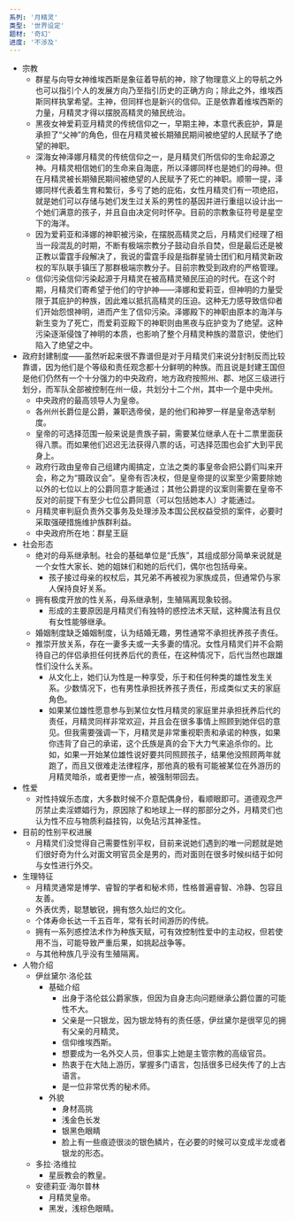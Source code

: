 ```yaml
---
系列: '月精灵'
类型: '世界设定'
题材: '奇幻'
进度: '不涉及'
---
```

- 宗教
	- 群星与向导女神维埃西斯是象征着导航的神，除了物理意义上的导航之外也可以指引个人的发展方向乃至指引历史的正确方向；除此之外，维埃西斯同样执掌希望。主神，但同样也是新兴的信仰。正是依靠着维埃西斯的力量，月精灵才得以摆脱高精灵的殖民统治。
	- 黑夜女神爱莉亚月精灵的传统信仰之一，早期主神，本意代表庇护，算是承担了“父神”的角色，但在月精灵被长期殖民期间被绝望的人民赋予了绝望的神职。
	- 深海女神泽娜月精灵的传统信仰之一，是月精灵们所信仰的生命起源之神。月精灵相信她们的生命来自海底，所以泽娜同样也是她们的母神。但在月精灵被长期殖民期间被绝望的人民赋予了死亡的神职。顺带一提，泽娜同样代表着生育和繁衍，多亏了她的庇佑，女性月精灵们有一项绝招，就是她们可以存储与她们发生过关系的男性的基因并进行重组以设计出一个她们满意的孩子，并且自由决定何时怀孕。目前的宗教象征符号是星空下的海洋。
	- 因为爱莉亚和泽娜的神职被污染，在摆脱高精灵之后，月精灵们经理了相当一段混乱的时期，不断有极端宗教分子鼓动自杀自焚，但是最后还是被正教以雷霆手段解决了，我说的雷霆手段是指群星骑士团们和月精灵新政权的军队联手镇压了那群极端宗教分子。目前宗教受到政府的严格管理。
	- 信仰污染信仰污染起源于月精灵在被高精灵殖民压迫的时代。在这个时期，月精灵们寄希望于他们的守护神——泽娜和爱莉亚，但神明的力量受限于其庇护的种族，因此难以抵抗高精灵的压迫。这种无力感导致信仰者们开始怨恨神明，进而产生了信仰污染。泽娜殿下的神职由原本的海洋与新生变为了死亡，而爱莉亚殿下的神职则由黑夜与庇护变为了绝望。这种污染逐渐侵蚀了神明的本质，也影响了整个月精灵种族的潜意识，使他们陷入了绝望之中。  
- 政府封建制度——虽然听起来很不靠谱但是对于月精灵们来说分封制反而比较靠谱，因为他们是个等级和责任观念都十分鲜明的种族。而且说是封建王国但是他们仍然有一个十分强力的中央政府，地方政府按照州、郡、地区三级进行划分，而军队全部被控制在州一级，共划分十二个州，其中一个是中央州。
	- 中央政府的最高领导人为皇帝。
	- 各州州长爵位是公爵，兼职选帝侯，是的他们和神罗一样是皇帝选举制度。
	- 皇帝的可选择范围一般来说是贵族子嗣，需要某位继承人在十二票里面获得八票。而如果他们迟迟无法获得八票的话，可选择范围也会扩大到平民身上。
	- 政府行政由皇帝自己组建内阁搞定，立法之类的事皇帝会把公爵们叫来开会，称之为“摄政议会”。皇帝有否决权，但是皇帝提的议案至少需要除她以外的七位以上的公爵同意才能通过；其他公爵提的议案则需要在皇帝不反对的前提下有至少七位公爵同意（可以包括她本人）才能通过。
	- 月精灵审判庭负责外交事务及处理涉及本国公民权益受损的案件，必要时采取强硬措施维护族群利益。
	- 中央政府所在地：群星王庭  
- 社会形态
	- 绝对的母系继承制。社会的基础单位是“氏族”，其组成部分简单来说就是一个女性大家长、她的姐妹们和她的后代们，偶尔也包括母亲。
		- 孩子接过母亲的权杖后，其兄弟不再被视为家族成员，但通常仍与家人保持良好关系。
	- 拥有极度开放的性关系，母系继承制，生殖隔离现象较弱。
		- 形成的主要原因是月精灵们有独特的惑控法术天赋，这种魔法有且仅有女性能够继承。
	- 婚姻制度缺乏婚姻制度，认为结婚无趣，男性通常不承担抚养孩子责任。
	- 推崇开放关系，存在一妻多夫或一夫多妻的情况。女性月精灵们并不会期待自己的伴侣承担任何抚养后代的责任，在这种情况下，后代当然也跟雄性们没什么关系。
		- 从文化上，她们认为性是一种享受，乐于和任何种类的雄性发生关系。少数情况下，也有男性承担抚养孩子责任，形成类似丈夫的家庭角色。
		- 如果某位雄性愿意参与到某位女性月精灵的家庭里并承担抚养后代的责任，月精灵同样非常欢迎，并且会在很多事情上照顾到她伴侣的意见。但我需要强调一下，月精灵是非常重视职责和承诺的种族，如果你违背了自己的承诺，这个氏族是真的会下大力气来追杀你的。比如，如果一开始某位雄性说好要共同照顾孩子，结果他没照顾两年就跑了，而且又很难走法律程序，那他真的极有可能被某位在外游历的月精灵暗杀，或者更惨一点，被强制带回去。
- 性爱
	- 对性持娱乐态度，大多数时候不介意配偶身份，看顺眼即可。道德观念严厉禁止卖淫嫖娼行为，原因除了和地球上一样的那部分之外，月精灵们也认为性不应与物质利益挂钩，以免玷污其神圣性。
- 目前的性别平权进展
	- 月精灵们没觉得自己需要性别平权，目前来说她们遇到的唯一问题就是她们很好奇为什么对面文明官员全是男的，而对面则在很多时候纠结于如何与女性进行外交。  
- 生理特征
	- 月精灵通常是博学、睿智的学者和秘术师，性格普遍睿智、冷静、包容且友善。
	- 外表优秀，聪慧敏锐，拥有悠久灿烂的文化。
	- 个体寿命长达一千五百年，常有长时间游历的传统。
	- 拥有一系列惑控法术作为种族天赋，可有效控制性爱中的主动权，但若使用不当，可能导致严重后果，如挑起战争等。
	- 与其他种族几乎没有生殖隔离。  
- 人物介绍
	- 伊丝黛尔·洛伦兹
		- 基础介绍
			- 出身于洛伦兹公爵家族，但因为自身志向问题继承公爵位置的可能性不大。
			- 父亲是一只银龙，因为银龙特有的责任感，伊丝黛尔是很罕见的拥有父亲的月精灵。
			- 信仰维埃西斯。
			- 想要成为一名外交人员，但事实上她是主管宗教的高级官员。
			- 热衷于在大陆上游历，掌握多门语言，包括很多已经失传了的上古语言。
			- 是一位非常优秀的秘术师。
		- 外貌
			- 身材高挑
			- 浅金色长发
			- 银黑色眼睛
			- 脸上有一些痕迹很淡的银色鳞片，在必要的时候可以变成半龙或者银龙的形态。
	- 多拉·洛维拉
		- 星辰教会的教皇。
	- 安德莉亚·海尔普林
		- 月精灵皇帝。
		- 黑发，浅棕色眼睛。